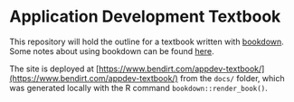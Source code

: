 # Application Development Textbook

This repository will hold the outline for a textbook written with [bookdown](https://bookdown.org/). Some notes about using bookdown can be found [here](https://www.bendirt.com/bookdown/).

The site is deployed at [https://www.bendirt.com/appdev-textbook/](https://www.bendirt.com/appdev-textbook/) from the `docs/` folder, which was generated locally with the R command `bookdown::render_book()`.